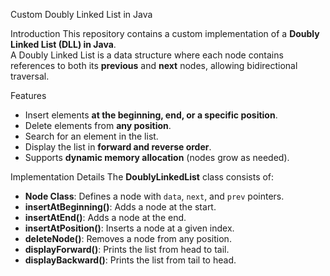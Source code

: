 Custom Doubly Linked List in Java

Introduction
This repository contains a custom implementation of a **Doubly Linked List (DLL) in Java**.  
A Doubly Linked List is a data structure where each node contains references to both its **previous** and **next** nodes, allowing bidirectional traversal.

 Features
- Insert elements **at the beginning, end, or a specific position**.
- Delete elements from **any position**.
- Search for an element in the list.
- Display the list in **forward and reverse order**.
- Supports **dynamic memory allocation** (nodes grow as needed).

 Implementation Details
The **DoublyLinkedList** class consists of:
- **Node Class**: Defines a node with `data`, `next`, and `prev` pointers.
- **insertAtBeginning()**: Adds a node at the start.
- **insertAtEnd()**: Adds a node at the end.
- **insertAtPosition()**: Inserts a node at a given index.
- **deleteNode()**: Removes a node from any position.
- **displayForward()**: Prints the list from head to tail.
- **displayBackward()**: Prints the list from tail to head.
